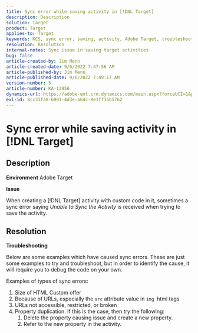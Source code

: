 ```yaml
---
title: Sync error while saving activity in [!DNL Target]
description: Description
solution: Target
product: Target
applies-to: Target
keywords: KCS, sync error, saving, activity, Adobe Target, troubleshooting
resolution: Resolution
internal-notes: Sync issue in saving target activities
bug: false
article-created-by: Jim Menn
article-created-date: 9/6/2022 7:47:56 AM
article-published-by: Jim Menn
article-published-date: 9/6/2022 7:49:17 AM
version-number: 5
article-number: KA-13956
dynamics-url: https://adobe-ent.crm.dynamics.com/main.aspx?forceUCI=1&pagetype=entityrecord&etn=knowledgearticle&id=e765de36-b82d-ed11-9db1-0022480866ad
exl-id: 8cc33fa8-6901-4d3e-a64c-8e1ff16b5762
---
```

# Sync error while saving activity in [!DNL Target]

## Description


<b>Environment</b>
 Adobe Target

<b>Issue</b>

When creating a [!DNL Target] activity with custom code in it, sometimes a sync error saying *Unable to Sync the Activity* is received when trying to save the activity.


## Resolution


<b>Troubleshooting</b>

Below are some examples which have caused sync errors.
These are just some examples to try and troubleshoot, but in order to identify the cause, it will require you to debug the code on your own.

Examples of types of sync errors:

1. Size of HTML Custom offer
2. Because of URLs, especially the `src` attribute value in `img`  html tags
3. URLs not accessible, restricted, or broken
4. Property duplication. If this is the case, then try the following:
    1. Delete the property causing issue and create a new property.
    2. Refer to the new property in the activity.
